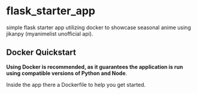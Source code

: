 # flask_starter_app
simple flask starter app utilizing docker to showcase seasonal anime using jikanpy (myanimelist unofficial api).

## Docker Quickstart
**Using Docker is recommended, as it guarantees the application is run using compatible versions of Python and Node**.

Inside the app there a Dockerfile to help you get started. 

